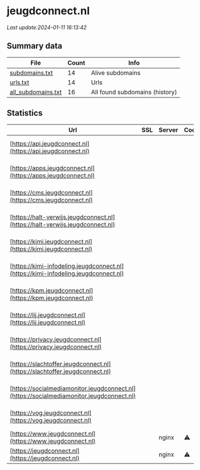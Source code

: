# jeugdconnect.nl
*Last update:2024-01-11 16:13:42*
## Summary data
| File       | Count | Info |
|------------|-------|------|
|[subdomains.txt](/data/jeugdconnect/subdomains.txt)|14|Alive subdomains|
|[urls.txt](/data/jeugdconnect/urls.txt)|14|Urls|
|[all_subdomains.txt](/data/jeugdconnect/all_subdomains.txt)|16|All found subdomains (history)|
## Statistics
| Url | SSL | Server | Cookie | HSTS | CSP | XFO | XXP | RP | Tech |
|------------|-------|------|------|------|------|------|------|------|------|
|[https://api.jeugdconnect.nl](https://api.jeugdconnect.nl)| | | | | | | |:white_check_mark: |Bootstrap HSTS Nginx|
|[https://apps.jeugdconnect.nl](https://apps.jeugdconnect.nl)| | | | | | | |:white_check_mark: |Bootstrap HSTS Nginx|
|[https://cms.jeugdconnect.nl](https://cms.jeugdconnect.nl)| | | | | | | |:white_check_mark: |Bootstrap HSTS Nginx|
|[https://halt-verwijs.jeugdconnect.nl](https://halt-verwijs.jeugdconnect.nl)| | | | | | | |:white_check_mark: |Bootstrap HSTS Nginx|
|[https://kimi.jeugdconnect.nl](https://kimi.jeugdconnect.nl)| | | | | | | |:white_check_mark: |Bootstrap HSTS Nginx|
|[https://kimi-infodeling.jeugdconnect.nl](https://kimi-infodeling.jeugdconnect.nl)| | | | | | | |:white_check_mark: |Bootstrap HSTS Nginx|
|[https://kpm.jeugdconnect.nl](https://kpm.jeugdconnect.nl)| | | | | | | |:white_check_mark: |Bootstrap HSTS Nginx|
|[https://lij.jeugdconnect.nl](https://lij.jeugdconnect.nl)| | | | | | | |:white_check_mark: |Bootstrap HSTS Nginx|
|[https://privacy.jeugdconnect.nl](https://privacy.jeugdconnect.nl)| | | | | | | |:white_check_mark: |Bootstrap HSTS Nginx|
|[https://slachtoffer.jeugdconnect.nl](https://slachtoffer.jeugdconnect.nl)| | | | | | | |:white_check_mark: |Bootstrap HSTS Nginx|
|[https://socialmediamonitor.jeugdconnect.nl](https://socialmediamonitor.jeugdconnect.nl)| | | | | | | |:white_check_mark: |Bootstrap HSTS Nginx|
|[https://vog.jeugdconnect.nl](https://vog.jeugdconnect.nl)| | | | | | | |:white_check_mark: |Bootstrap HSTS Nginx|
|[https://www.jeugdconnect.nl](https://www.jeugdconnect.nl)| |nginx|:warning: |:white_check_mark: | | |:white_check_mark: | |:white_check_mark: |HSTS Nginx|
|[https://jeugdconnect.nl](https://jeugdconnect.nl)| |nginx|:warning: |:white_check_mark: | | |:white_check_mark: | |:white_check_mark: |AngularJS HSTS Nginx|